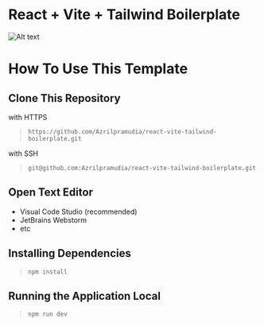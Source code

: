 # React + Vite + Tailwind Boilerplate

![Alt text](https://media2.dev.to/dynamic/image/width=1000,height=420,fit=cover,gravity=auto,format=auto/https%3A%2F%2Fdev-to-uploads.s3.amazonaws.com%2Fuploads%2Farticles%2Flh74iterot8teblx5ux1.png)

# How To Use This Template

## Clone This Repository

with HTTPS

> `https://github.com/Azrilpramudia/react-vite-tailwind-boilerplate.git`

with SSH

> `git@github.com:Azrilpramudia/react-vite-tailwind-boilerplate.git`

## Open Text Editor

- Visual Code Studio (recommended)
- JetBrains Webstorm
- etc

## Installing Dependencies

> `npm install`

## Running the Application Local

> `npm run dev`
